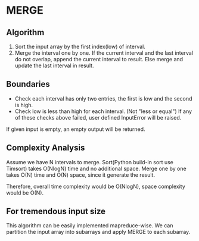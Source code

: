 # MERGE

## Algorithm
1. Sort the input array by the first index(low) of interval.
2. Merge the interval one by one. If the current interval and the last interval do not overlap, append the current interval to result. Else merge and update the last interval in result.

## Boundaries
* Check each interval has only two entries, the first is low and the second is high.
* Check low is less than high for each interval. (Not "less or equal")
If any of these checks above failed, user defined InputError will be raised. 

If given input is empty, an empty output will be returned.

## Complexity Analysis
Assume we have N intervals to merge.
Sort(Python build-in sort use Timsort) takes O(NlogN) time and no additional space. 
Merge one by one takes O(N) time and O(N) space, since it generate the result.

Therefore, overall time complexity would be O(NlogN), space complexity would be O(N).

## For tremendous input size
This algorithm can be easily implemented mapreduce-wise. We can partition the input array into subarrays and apply MERGE to each subarray.